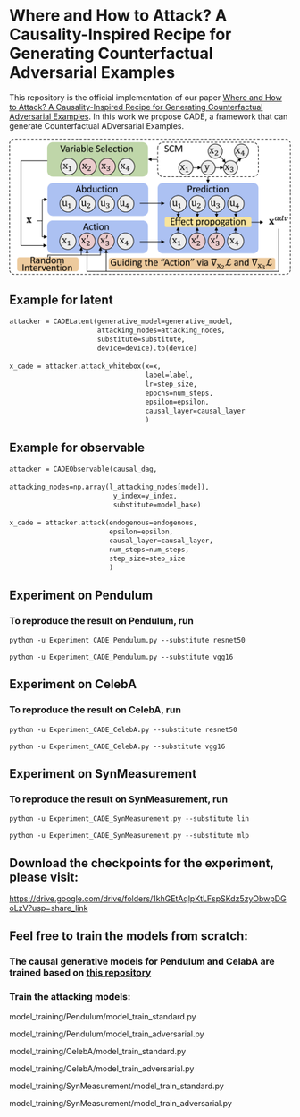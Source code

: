 # Where and How to Attack? A Causality-Inspired Recipe for Generating Counterfactual Adversarial Examples

This repository is the official implementation of our paper [Where and How to Attack? A Causality-Inspired Recipe for Generating Counterfactual Adversarial Examples](https://arxiv.org/abs/2312.13628).
In this work we propose CADE, a framework that can generate Counterfactual ADversarial Examples.

![framework of CADE.](framework.png)

## Example for latent
```
attacker = CADELatent(generative_model=generative_model, 
                      attacking_nodes=attacking_nodes, 
                      substitute=substitute, 
                      device=device).to(device)
                      
x_cade = attacker.attack_whitebox(x=x, 
                                  label=label, 
                                  lr=step_size, 
                                  epochs=num_steps, 
                                  epsilon=epsilon,
                                  causal_layer=causal_layer
                                  )                  
```


## Example for observable
```
attacker = CADEObservable(causal_dag, 
                          attacking_nodes=np.array(l_attacking_nodes[mode]), 
                          y_index=y_index, 
                          substitute=model_base)
                          
x_cade = attacker.attack(endogenous=endogenous, 
                         epsilon=epsilon, 
                         causal_layer=causal_layer,
                         num_steps=num_steps,
                         step_size=step_size
                         )                                                   
```

## Experiment on Pendulum
### To reproduce the result on Pendulum, run 
```
python -u Experiment_CADE_Pendulum.py --substitute resnet50
```

```
python -u Experiment_CADE_Pendulum.py --substitute vgg16
```


## Experiment on CelebA
### To reproduce the result on CelebA, run 
```
python -u Experiment_CADE_CelebA.py --substitute resnet50
```

```
python -u Experiment_CADE_CelebA.py --substitute vgg16
```

## Experiment on SynMeasurement
### To reproduce the result on SynMeasurement, run 
```
python -u Experiment_CADE_SynMeasurement.py --substitute lin
```

```
python -u Experiment_CADE_SynMeasurement.py --substitute mlp
```

## Download the checkpoints for the experiment, please visit:

https://drive.google.com/drive/folders/1khGEtAqlpKtLFspSKdz5zyObwpDGoLzV?usp=share_link

## Feel free to train the models from scratch:

### The causal generative models for Pendulum and CelabA are trained based on [this repository](https://github.com/xwshen51/DEAR)

### Train the attacking models:

model_training/Pendulum/model_train_standard.py

model_training/Pendulum/model_train_adversarial.py

model_training/CelebA/model_train_standard.py

model_training/CelebA/model_train_adversarial.py

model_training/SynMeasurement/model_train_standard.py

model_training/SynMeasurement/model_train_adversarial.py


